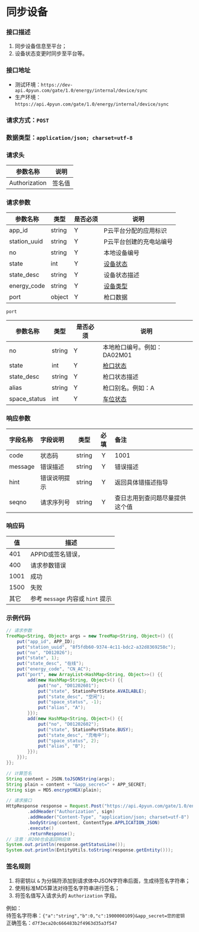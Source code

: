 # 同步设备

### 接口描述

1. 同步设备信息至平台；
2. 设备状态变更时同步至平台等。

### 接口地址

- 测试环境：`https://dev-api.4pyun.com/gate/1.0/energy/internal/device/sync`
- 生产环境：`https://api.4pyun.com/gate/1.0/energy/internal/device/sync`

### 请求方式：`POST`
### 数据类型：`application/json; charset=utf-8`
### 请求头

| 参数名称          | 说明  |
|---------------|-----|
| Authorization | 签名值 |

### 请求参数

| 参数名称         | 类型     | 是否必须 | 说明                                                                          |
|--------------|--------|------|-----------------------------------------------------------------------------|
| app_id       | string | Y    | P云平台分配的应用标识                                                                 |
| station_uuid | string | Y    | P云平台创建的充电站编号                                                                |
| no           | string | Y    | 本地设备编号                                                                      |
| state        | int    | Y    | <a href="https://doc.4pyun.com/openapi/appendix.html#device_state">设备状态</a> |
| state_desc   | string | Y    | 设备状态描述                                                                      |
| energy_code  | string | Y    | <a href="https://doc.4pyun.com/openapi/appendix.html#energy_code">设备类型</a>  |
| port         | object | Y    | 枪口数据                                                                        |

`port`

| 参数名称         | 类型     | 是否必须 | 说明                                                                          |
|--------------|--------|------|-----------------------------------------------------------------------------|
| no           | string | Y    | 本地枪口编号。例如：DA02M01                                                           |
| state        | int    | Y    | <a href="https://doc.4pyun.com/openapi/appendix.html#port_state">枪口状态</a>   |
| state_desc   | string | Y    | 枪口状态描述                                                                      |
| alias        | string | Y    | 枪口别名。例如：A                                                                   |
| space_status | int    | Y    | <a href="https://doc.4pyun.com/openapi/appendix.html#space_status">车位状态</a> |

### 响应参数
| 字段名称    | 字段说明   |   类型   | 必填 | 备注              |
|:--------|:-------|:------:|:--:|:----------------|
| code    | 状态码    | string | Y  | 1001            |
| message | 错误描述   | string | Y  | 错误描述            |
| hint    | 错误说明提示 | string | Y  | 返回具体错描述指导       |
| seqno   | 请求序列号  | string | Y  | 查日志用到查问题尽量提供这个值 |

### 响应码
| 值    | 描述                         |
|------|----------------------------|
| 401  | APPID或签名错误，                |
| 400  | 请求参数错误                     |
| 1001 | 成功                         |
| 1500 | 失败                         |
| 其它   | 参考 `message` 内容或 `hint` 提示 |

### 示例代码

```java
// 请求参数
TreeMap<String, Object> args = new TreeMap<String, Object>() {{
    put("app_id", APP_ID);
    put("station_uuid", "8f5fdb60-9374-4c11-bdc2-a32d8369258c");
    put("no", "D012026");
    put("state", 1);
    put("state_desc", "在线");
    put("energy_code", "CN_AC");
    put("port", new ArrayList<HashMap<String, Object>>() {{
        add(new HashMap<String, Object>() {{
            put("no", "D01202601");
            put("state", StationPortState.AVAILABLE);
            put("state_desc", "空闲");
            put("space_status", -1);
            put("alias", "A");
        }});
        add(new HashMap<String, Object>() {{
            put("no", "D01202602");
            put("state", StationPortState.BUSY);
            put("state_desc", "充电中");
            put("space_status", 2);
            put("alias", "B");
        }});
    }});
}};

// 计算签名
String content = JSON.toJSONString(args);
String plain = content + "&app_secret=" + APP_SECRET;
String sign = MD5.encryptHEX(plain);

// 请求接口
HttpResponse response = Request.Post("https://api.4pyun.com/gate/1.0/energy/internal/replenish/sync")
        .addHeader("Authorization", sign)
        .addHeader("Content-Type", "application/json; charset=utf-8")
        .bodyString(content, ContentType.APPLICATION_JSON)
        .execute()
        .returnResponse();
// 注意：非200也会返回响应体
System.out.println(response.getStatusLine());
System.out.println(EntityUtils.toString(response.getEntity()));
```

### 签名规则

1. 将密钥以 `&` 为分隔符添加到请求体中JSON字符串后面，生成待签名字符串；
2. 使用标准MD5算法对待签名字符串进行签名；
3. 将签名值写入请求头的 `Authorization` 字段。

例如：
<br>
待签名字符串：`{"a":"string","b":0,"c":1900000109}&app_secret=您的密钥`
<br>
正确签名：`d7f3eca20c666483b2f4963d35a3f547`

